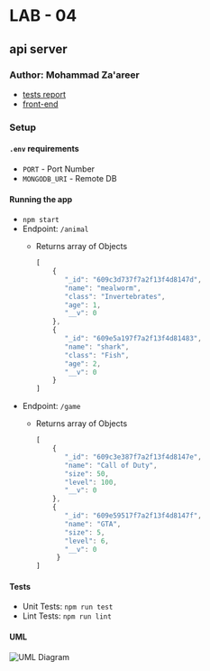 # LAB - 04

## api server

### Author: Mohammad Za'areer

- [tests report](https://github.com/401-JS-Mohammad-Zaareer/api-server/actions)
- [front-end](https://api-server-mongodb.herokuapp.com/)

### Setup

#### `.env` requirements

- `PORT` - Port Number
- `MONGODB_URI` - Remote DB

#### Running the app

- `npm start`
- Endpoint: `/animal`
  - Returns array of Objects

    ```javascript
    [
        {
           "_id": "609c3d737f7a2f13f4d8147d",
           "name": "mealworm",
           "class": "Invertebrates",
           "age": 1,
           "__v": 0
        },
        {
           "_id": "609e5a197f7a2f13f4d81483",
           "name": "shark",
           "class": "Fish",
           "age": 2,
           "__v": 0
        }
    ]
    ```
- Endpoint: `/game`
  - Returns array of Objects
  
    ``` javascript
    [
        {
           "_id": "609c3e387f7a2f13f4d8147e",
           "name": "Call of Duty",
           "size": 50,
           "level": 100,
           "__v": 0
        },
        {
           "_id": "609e59517f7a2f13f4d8147f",
           "name": "GTA",
           "size": 5,
           "level": 6,
           "__v": 0
         }
    ]
    ```
#### Tests

- Unit Tests: `npm run test`
- Lint Tests: `npm run lint`

#### UML
![UML Diagram](uml.png)